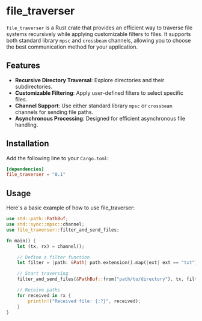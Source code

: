 # file_traverser

`file_traverser` is a Rust crate that provides an efficient way to traverse file systems recursively while applying customizable filters to files. It supports both standard library `mpsc` and `crossbeam` channels, allowing you to choose the best communication method for your application.

## Features

- **Recursive Directory Traversal**: Explore directories and their subdirectories.
- **Customizable Filtering**: Apply user-defined filters to select specific files.
- **Channel Support**: Use either standard library `mpsc` or `crossbeam` channels for sending file paths.
- **Asynchronous Processing**: Designed for efficient asynchronous file handling.

## Installation

Add the following line to your `Cargo.toml`:

```toml
[dependencies]
file_traverser = "0.1"
```

## Usage

Here's a basic example of how to use file_traverser:

```rust
use std::path::PathBuf;
use std::sync::mpsc::channel;
use file_traverser::filter_and_send_files;

fn main() {
    let (tx, rx) = channel();

    // Define a filter function
    let filter = |path: &Path| path.extension().map(|ext| ext == "txt").unwrap_or(false);

    // Start traversing
    filter_and_send_files(&PathBuf::from("path/to/directory"), tx, filter);

    // Receive paths
    for received in rx {
        println!("Received file: {:?}", received);
    }
}
```